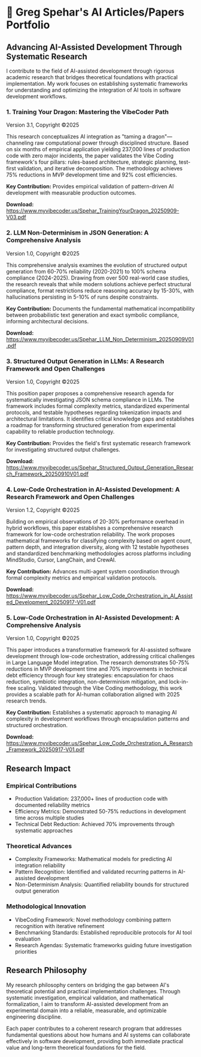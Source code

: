 # 🧠 Greg Spehar's AI Articles/Papers Portfolio

## Advancing AI-Assisted Development Through Systematic Research
I contribute to the field of AI-assisted development through rigorous academic research that bridges theoretical foundations with practical implementation. My work focuses on establishing systematic frameworks for understanding and optimizing the integration of AI tools in software development workflows.

### 1. Training Your Dragon: Mastering the VibeCoder Path
Version 3.1, Copyright ©2025

This research conceptualizes AI integration as "taming a dragon"—channeling raw computational power through disciplined structure. Based on six months of empirical application yielding 237,000 lines of production code with zero major incidents, the paper validates the Vibe Coding framework's four pillars: rules-based architecture, strategic planning, test-first validation, and iterative decomposition. The methodology achieves 75% reductions in MVP development time and 92% cost efficiencies.

**Key Contribution:** Provides empirical validation of pattern-driven AI development with measurable production outcomes.

**Download:** https://www.myvibecoder.us/Spehar_TrainingYourDragon_20250909-V03.pdf

### 2. LLM Non-Determinism in JSON Generation: A Comprehensive Analysis
Version 1.0, Copyright ©2025

This comprehensive analysis examines the evolution of structured output generation from 60-70% reliability (2020-2021) to 100% schema compliance (2024-2025). Drawing from over 500 real-world case studies, the research reveals that while modern solutions achieve perfect structural compliance, format restrictions reduce reasoning accuracy by 15-30%, with hallucinations persisting in 5-10% of runs despite constraints.

**Key Contribution:** Documents the fundamental mathematical incompatibility between probabilistic text generation and exact symbolic compliance, informing architectural decisions.

**Download:** https://www.myvibecoder.us/Spehar_LLM_Non_Determinism_20250909V01.pdf

### 3. Structured Output Generation in LLMs: A Research Framework and Open Challenges
Version 1.0, Copyright ©2025

This position paper proposes a comprehensive research agenda for systematically investigating JSON schema compliance in LLMs. The framework includes formal complexity metrics, standardized experimental protocols, and testable hypotheses regarding tokenization impacts and architectural limitations. It identifies critical knowledge gaps and establishes a roadmap for transforming structured generation from experimental capability to reliable production technology.

**Key Contribution:** Provides the field's first systematic research framework for investigating structured output challenges.

**Download:** https://www.myvibecoder.us/Spehar_Structured_Output_Generation_Research_Framework_20250910V01.pdf

### 4. Low-Code Orchestration in AI-Assisted Development: A Research Framework and Open Challenges
Version 1.2, Copyright ©2025

Building on empirical observations of 20-30% performance overhead in hybrid workflows, this paper establishes a comprehensive research framework for low-code orchestration reliability. The work proposes mathematical frameworks for classifying complexity based on agent count, pattern depth, and integration diversity, along with 12 testable hypotheses and standardized benchmarking methodologies across platforms including MindStudio, Cursor, LangChain, and CrewAI.

**Key Contribution:** Advances multi-agent system coordination through formal complexity metrics and empirical validation protocols.

**Download:** https://www.myvibecoder.us/Spehar_Low_Code_Orchestration_in_AI_Assisted_Development_20250917-V01.pdf

### 5. Low-Code Orchestration in AI-Assisted Development: A Comprehensive Analysis
Version 1.0, Copyright ©2025

This paper introduces a transformative framework for AI-assisted software development through low-code orchestration, addressing critical challenges in Large Language Model integration. The research demonstrates 50-75% reductions in MVP development time and 70% improvements in technical debt efficiency through four key strategies: encapsulation for chaos reduction, symbiotic integration, non-determinism mitigation, and lock-in-free scaling. Validated through the Vibe Coding methodology, this work provides a scalable path for AI-human collaboration aligned with 2025 research trends.

**Key Contribution:** Establishes a systematic approach to managing AI complexity in development workflows through encapsulation patterns and structured orchestration.

**Download:** https://www.myvibecoder.us/Spehar_Low_Code_Orchestration_A_Research_Framework_20250917-V01.pdf

## Research Impact
### Empirical Contributions
- Production Validation: 237,000+ lines of production code with documented reliability metrics
- Efficiency Metrics: Demonstrated 50-75% reductions in development time across multiple studies
- Technical Debt Reduction: Achieved 70% improvements through systematic approaches

### Theoretical Advances
- Complexity Frameworks: Mathematical models for predicting AI integration reliability
- Pattern Recognition: Identified and validated recurring patterns in AI-assisted development
- Non-Determinism Analysis: Quantified reliability bounds for structured output generation

### Methodological Innovation
- VibeCoding Framework: Novel methodology combining pattern recognition with iterative refinement
- Benchmarking Standards: Established reproducible protocols for AI tool evaluation
- Research Agendas: Systematic frameworks guiding future investigation priorities


## Research Philosophy

My research philosophy centers on bridging the gap between AI's theoretical potential and practical implementation challenges. Through systematic investigation, empirical validation, and mathematical formalization, I aim to transform AI-assisted development from an experimental domain into a reliable, measurable, and optimizable engineering discipline.

Each paper contributes to a coherent research program that addresses fundamental questions about how humans and AI systems can collaborate effectively in software development, providing both immediate practical value and long-term theoretical foundations for the field.
